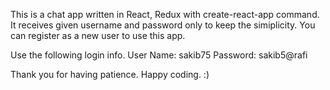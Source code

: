 This is a chat app written in React, Redux with create-react-app command. It receives given username and password only to keep the simiplicity. You can register as a new user to use this app.

Use the following login info.
User Name: sakib75
Password: sakib5@rafi

Thank you for having patience. Happy coding. :)